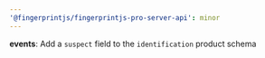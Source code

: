 ```yaml
---
'@fingerprintjs/fingerprintjs-pro-server-api': minor
---
```


**events**: Add a `suspect` field to the `identification` product schema